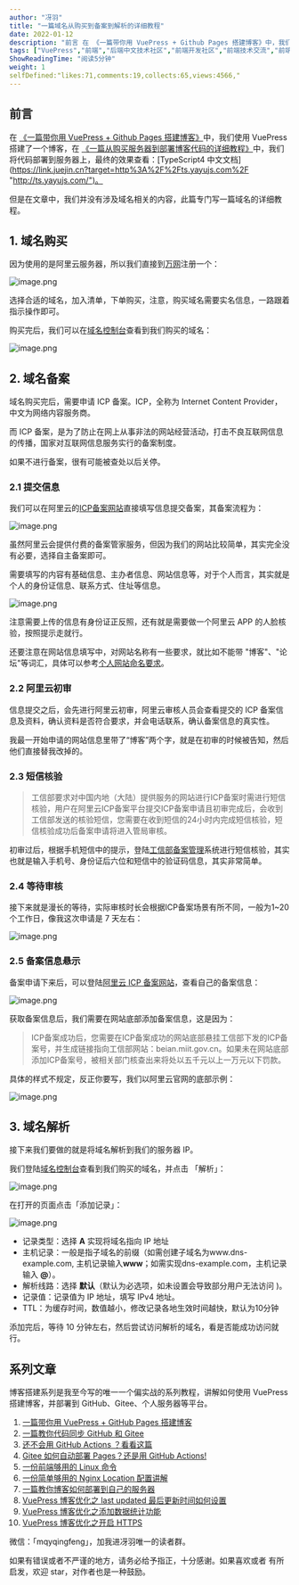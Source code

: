 ```yaml
---
author: "冴羽"
title: "一篇域名从购买到备案到解析的详细教程"
date: 2022-01-12
description: "前言 在 《一篇带你用 VuePress + Github Pages 搭建博客》中，我们使用 VuePress 搭建了一个博客，在 《一篇从购买服务器到部署博客代码的详细教程》中，我们将代码部署到服"
tags: ["VuePress","前端","后端中文技术社区","前端开发社区","前端技术交流","前端框架教程","JavaScript 学习资源","CSS 技巧与最佳实践","HTML5 最新动态","前端工程师职业发展","开源前端项目","前端技术趋势"]
ShowReadingTime: "阅读5分钟"
weight: 1
selfDefined:"likes:71,comments:19,collects:65,views:4566,"
---
```

前言
--

在 [《一篇带你用 VuePress + Github Pages 搭建博客》](https://link.juejin.cn?target=https%3A%2F%2Fgithub.com%2Fmqyqingfeng%2FBlog%2Fissues%2F235 "https://github.com/mqyqingfeng/Blog/issues/235")中，我们使用 VuePress 搭建了一个博客，在 [《一篇从购买服务器到部署博客代码的详细教程》](https://link.juejin.cn?target=https%3A%2F%2Fgithub.com%2Fmqyqingfeng%2FBlog%2Fissues%2F243 "https://github.com/mqyqingfeng/Blog/issues/243")中，我们将代码部署到服务器上，最终的效果查看：[TypeScript4 中文文档](https://link.juejin.cn?target=http%3A%2F%2Fts.yayujs.com%2F "http://ts.yayujs.com/")。

但是在文章中，我们并没有涉及域名相关的内容，此篇专门写一篇域名的详细教程。

1\. 域名购买
--------

因为使用的是阿里云服务器，所以我们直接到[万网](https://link.juejin.cn?target=https%3A%2F%2Fwanwang.aliyun.com "https://wanwang.aliyun.com")注册一个：

![image.png](/images/jueJin/88860b88f04c471.png)

选择合适的域名，加入清单，下单购买，注意，购买域名需要实名信息，一路跟着指示操作即可。

购买完后，我们可以在[域名控制台](https://link.juejin.cn?target=https%3A%2F%2Fdc.console.aliyun.com%2Fnext%2Findex%23%2Fdomain%2Flist%2Fall-domain "https://dc.console.aliyun.com/next/index#/domain/list/all-domain")查看到我们购买的域名：

![image.png](/images/jueJin/00d98a6745c4465.png)

2\. 域名备案
--------

域名购买完后，需要申请 ICP 备案。ICP，全称为 Internet Content Provider，中文为网络内容服务商。

而 ICP 备案，是为了防止在网上从事非法的网站经营活动，打击不良互联网信息的传播，国家对互联网信息服务实行的备案制度。

如果不进行备案，很有可能被查处以后关停。

### 2.1 提交信息

我们可以在阿里云的[ICP备案网站](https://link.juejin.cn?target=https%3A%2F%2Fbeian.aliyun.com "https://beian.aliyun.com")直接填写信息提交备案，其备案流程为：

![image.png](/images/jueJin/14c93d8b21264c1.png)

虽然阿里云会提供付费的备案管家服务，但因为我们的网站比较简单，其实完全没有必要，选择自主备案即可。

需要填写的内容有基础信息、主办者信息、网站信息等，对于个人而言，其实就是个人的身份证信息、联系方式、住址等信息。

![image.png](/images/jueJin/c2278418cb53428.png)

注意需要上传的信息有身份证正反照，还有就是需要做一个阿里云 APP 的人脸核验，按照提示走就行。

还要注意在网站信息填写中，对网站名称有一些要求，就比如不能带 "博客"、"论坛"等词汇，具体可以参考[个人网站命名要求](https://link.juejin.cn?target=https%3A%2F%2Fhelp.aliyun.com%2Fdocument_detail%2F36948.htm "https://help.aliyun.com/document_detail/36948.htm")。

### 2.2 阿里云初审

信息提交之后，会先进行阿里云初审，阿里云审核人员会查看提交的 ICP 备案信息及资料，确认资料是否符合要求，并会电话联系，确认备案信息的真实性。

我最一开始申请的网站信息里带了“博客”两个字，就是在初审的时候被告知，然后他们直接替我改掉的。

### 2.3 短信核验

> 工信部要求对中国内地（大陆）提供服务的网站进行ICP备案时需进行短信核验，用户在阿里云ICP备案平台提交ICP备案申请且初审完成后，会收到工信部发送的核验短信，您需要在收到短信的24小时内完成短信核验，短信核验成功后备案申请将进入管局审核。

初审过后，根据手机短信中的提示，登陆[工信部备案管理](https://link.juejin.cn?target=https%3A%2F%2Fbeian.miit.gov.cn "https://beian.miit.gov.cn")系统进行短信核验，其实也就是输入手机号、身份证后六位和短信中的验证码信息，其实非常简单。

### 2.4 等待审核

接下来就是漫长的等待，实际审核时长会根据ICP备案场景有所不同，一般为1~20个工作日，像我这次申请是 7 天左右：

![image.png](/images/jueJin/f275e67165814ff.png)

### 2.5 备案信息悬示

备案申请下来后，可以登陆[阿里云 ICP 备案网站](https://link.juejin.cn?target=https%3A%2F%2Fbeian.aliyun.com%2FpcContainer%2Fmyorder "https://beian.aliyun.com/pcContainer/myorder")，查看自己的备案信息：

![image.png](/images/jueJin/d635a2a973a549a.png)

获取备案信息后，我们需要在网站底部添加备案信息，这是因为：

> ICP备案成功后，您需要在ICP备案成功的网站底部悬挂工信部下发的ICP备案号，并生成链接指向工信部网站：beian.miit.gov.cn。如果未在网站底部添加ICP备案号，被相关部门核查出来将处以五千元以上一万元以下罚款。

具体的样式不规定，反正你要写，我们以阿里云官网的底部示例：

![image.png](/images/jueJin/1cf887db9bd24a0.png)

3\. 域名解析
--------

接下来我们要做的就是将域名解析到我们的服务器 IP。

我们登陆[域名控制台](https://link.juejin.cn?target=https%3A%2F%2Fdc.console.aliyun.com%2Fnext%2Findex%23%2Fdomain%2Flist%2Fall-domain "https://dc.console.aliyun.com/next/index#/domain/list/all-domain")查看到我们购买的域名，并点击 「解析」：

![image.png](/images/jueJin/dad4e0913fa54cd.png)

在打开的页面点击「添加记录」：

![image.png](/images/jueJin/0ec6f5cf9cd9497.png)

*   记录类型：选择 **A** 实现将域名指向 IP 地址
*   主机记录：一般是指子域名的前缀（如需创建子域名为www.dns-example.com, 主机记录输入**www**；如需实现dns-example.com，主机记录输入 **@**）。
*   解析线路：选择 **默认**（默认为必选项，如未设置会导致部分用户无法访问 )。
*   记录值：记录值为 IP 地址，填写 IPv4 地址。
*   TTL：为缓存时间，数值越小，修改记录各地生效时间越快，默认为10分钟

添加完后，等待 10 分钟左右，然后尝试访问解析的域名，看是否能成功访问就行。

系列文章
----

博客搭建系列是我至今写的唯一一个偏实战的系列教程，讲解如何使用 VuePress 搭建博客，并部署到 GitHub、Gitee、个人服务器等平台。

1.  [一篇带你用 VuePress + GitHub Pages 搭建博客](https://link.juejin.cn?target=https%3A%2F%2Fgithub.com%2Fmqyqingfeng%2FBlog%2Fissues%2F235 "https://github.com/mqyqingfeng/Blog/issues/235")
2.  [一篇教你代码同步 GitHub 和 Gitee](https://link.juejin.cn?target=https%3A%2F%2Fgithub.com%2Fmqyqingfeng%2FBlog%2Fissues%2F236 "https://github.com/mqyqingfeng/Blog/issues/236")
3.  [还不会用 GitHub Actions ？看看这篇](https://link.juejin.cn?target=https%3A%2F%2Fgithub.com%2Fmqyqingfeng%2FBlog%2Fissues%2F237 "https://github.com/mqyqingfeng/Blog/issues/237")
4.  [Gitee 如何自动部署 Pages？还是用 GitHub Actions!](https://link.juejin.cn?target=https%3A%2F%2Fgithub.com%2Fmqyqingfeng%2FBlog%2Fissues%2F238 "https://github.com/mqyqingfeng/Blog/issues/238")
5.  [一份前端够用的 Linux 命令](https://link.juejin.cn?target=https%3A%2F%2Fgithub.com%2Fmqyqingfeng%2FBlog%2Fissues%2F239 "https://github.com/mqyqingfeng/Blog/issues/239")
6.  [一份简单够用的 Nginx Location 配置讲解](https://link.juejin.cn?target=https%3A%2F%2Fgithub.com%2Fmqyqingfeng%2FBlog%2Fissues%2F242 "https://github.com/mqyqingfeng/Blog/issues/242")
7.  [一篇教你博客如何部署到自己的服务器](https://link.juejin.cn?target=https%3A%2F%2Fgithub.com%2Fmqyqingfeng%2FBlog%2Fissues%2F243 "https://github.com/mqyqingfeng/Blog/issues/243")
8.  [VuePress 博客优化之 last updated 最后更新时间如何设置](https://link.juejin.cn?target=https%3A%2F%2Fgithub.com%2Fmqyqingfeng%2FBlog%2Fissues%2F244 "https://github.com/mqyqingfeng/Blog/issues/244")
9.  [VuePress 博客优化之添加数据统计功能](https://link.juejin.cn?target=https%3A%2F%2Fgithub.com%2Fmqyqingfeng%2FBlog%2Fissues%2F245 "https://github.com/mqyqingfeng/Blog/issues/245")
10.  [VuePress 博客优化之开启 HTTPS](https://link.juejin.cn?target=https%3A%2F%2Fgithub.com%2Fmqyqingfeng%2FBlog%2Fissues%2F246 "https://github.com/mqyqingfeng/Blog/issues/246")

微信：「mqyqingfeng」，加我进冴羽唯一的读者群。

如果有错误或者不严谨的地方，请务必给予指正，十分感谢。如果喜欢或者 有所启发，欢迎 star，对作者也是一种鼓励。